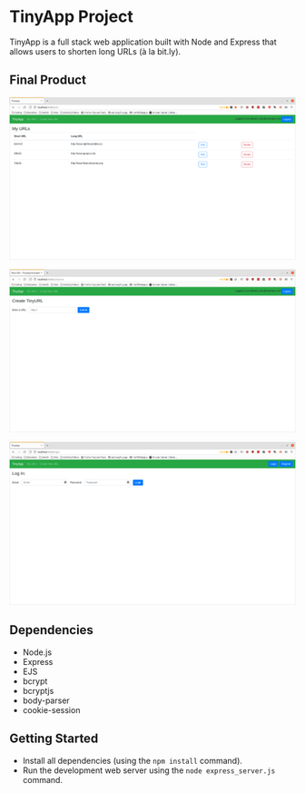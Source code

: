 # TinyApp Project

TinyApp is a full stack web application built with Node and Express that allows users to shorten long URLs (à la bit.ly).

## Final Product

!["Screenshot of the URLs page"](https://github.com/Reflekshn/tinyapp/blob/main/docs/urls-page.png?raw=true)

!["Screenshot of the Create a new short URL page"](https://github.com/Reflekshn/tinyapp/blob/main/docs/create-new-short-url-page.png?raw=true)

!["Screenshot of the Login page"](https://github.com/Reflekshn/tinyapp/blob/main/docs/login-page.png?raw=true)

## Dependencies

- Node.js
- Express
- EJS
- bcrypt
- bcryptjs
- body-parser
- cookie-session

## Getting Started

- Install all dependencies (using the `npm install` command).
- Run the development web server using the `node express_server.js` command.
